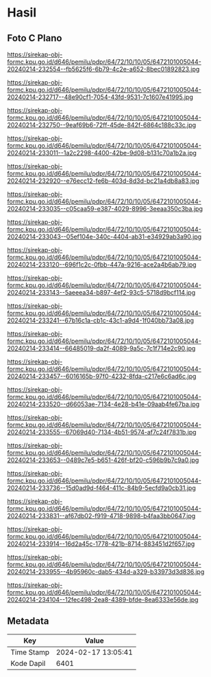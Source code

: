 # Hasil

## Foto C Plano

https://sirekap-obj-formc.kpu.go.id/d646/pemilu/pdpr/64/72/10/10/05/6472101005044-20240214-232554--fb5625f6-6b79-4c2e-a652-8bec01892823.jpg

https://sirekap-obj-formc.kpu.go.id/d646/pemilu/pdpr/64/72/10/10/05/6472101005044-20240214-232717--48e90cf1-7054-43fd-9531-7c1607e41995.jpg

https://sirekap-obj-formc.kpu.go.id/d646/pemilu/pdpr/64/72/10/10/05/6472101005044-20240214-232750--9eaf69b6-72ff-45de-842f-6864c188c33c.jpg

https://sirekap-obj-formc.kpu.go.id/d646/pemilu/pdpr/64/72/10/10/05/6472101005044-20240214-233011--1a2c2298-4400-42be-9d08-b131c70a1b2a.jpg

https://sirekap-obj-formc.kpu.go.id/d646/pemilu/pdpr/64/72/10/10/05/6472101005044-20240214-232920--e76ecc12-fe6b-403d-8d3d-bc21a4db8a83.jpg

https://sirekap-obj-formc.kpu.go.id/d646/pemilu/pdpr/64/72/10/10/05/6472101005044-20240214-233035--c05caa59-e387-4029-8996-3eeaa350c3ba.jpg

https://sirekap-obj-formc.kpu.go.id/d646/pemilu/pdpr/64/72/10/10/05/6472101005044-20240214-233043--05ef104e-340c-4404-ab31-e34929ab3a90.jpg

https://sirekap-obj-formc.kpu.go.id/d646/pemilu/pdpr/64/72/10/10/05/6472101005044-20240214-233120--696f1c2c-0fbb-447a-9216-ace2a4b6ab79.jpg

https://sirekap-obj-formc.kpu.go.id/d646/pemilu/pdpr/64/72/10/10/05/6472101005044-20240214-233143--5aeeea34-b897-4ef2-93c5-5718d9bcf114.jpg

https://sirekap-obj-formc.kpu.go.id/d646/pemilu/pdpr/64/72/10/10/05/6472101005044-20240214-233241--67b16c1a-cb1c-43c1-a9d4-1f040bb73a08.jpg

https://sirekap-obj-formc.kpu.go.id/d646/pemilu/pdpr/64/72/10/10/05/6472101005044-20240214-233414--66485019-da2f-4089-9a5c-7c1f714e2c90.jpg

https://sirekap-obj-formc.kpu.go.id/d646/pemilu/pdpr/64/72/10/10/05/6472101005044-20240214-233457--6016165b-97f0-4232-8fda-c217e6c6ad6c.jpg

https://sirekap-obj-formc.kpu.go.id/d646/pemilu/pdpr/64/72/10/10/05/6472101005044-20240214-233520--d66053ae-7134-4e28-b41e-09aab4fe67ba.jpg

https://sirekap-obj-formc.kpu.go.id/d646/pemilu/pdpr/64/72/10/10/05/6472101005044-20240214-233555--67069d40-7134-4b51-9574-af7c24f7831b.jpg

https://sirekap-obj-formc.kpu.go.id/d646/pemilu/pdpr/64/72/10/10/05/6472101005044-20240214-233653--0489c7e5-b651-426f-bf20-c596b9b7c9a0.jpg

https://sirekap-obj-formc.kpu.go.id/d646/pemilu/pdpr/64/72/10/10/05/6472101005044-20240214-233736--15d0ad9d-f464-411c-84b9-5ecfd9a0cb31.jpg

https://sirekap-obj-formc.kpu.go.id/d646/pemilu/pdpr/64/72/10/10/05/6472101005044-20240214-233831--af67db02-f919-4718-9898-b4faa3bb0647.jpg

https://sirekap-obj-formc.kpu.go.id/d646/pemilu/pdpr/64/72/10/10/05/6472101005044-20240214-233914--16d2a45c-1778-421b-8714-883451d2f657.jpg

https://sirekap-obj-formc.kpu.go.id/d646/pemilu/pdpr/64/72/10/10/05/6472101005044-20240214-233955--4b95960c-dab5-434d-a329-b33973d3d836.jpg

https://sirekap-obj-formc.kpu.go.id/d646/pemilu/pdpr/64/72/10/10/05/6472101005044-20240214-234104--12fec498-2ea8-4389-bfde-8ea6333e56de.jpg


## Metadata

| Key        | Value               |
| ---------- | ------------------- |
| Time Stamp | 2024-02-17 13:05:41 |
| Kode Dapil | 6401                |



